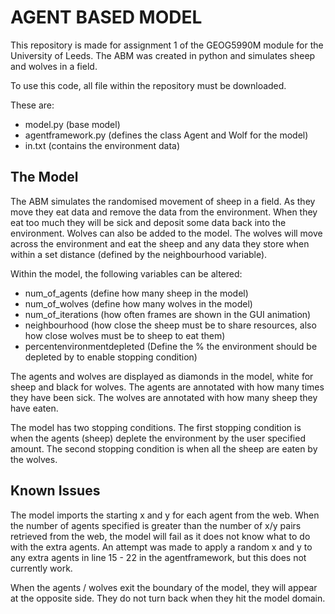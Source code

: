 # AGENT BASED MODEL

This repository is made for assignment 1 of the GEOG5990M module for the University of Leeds. The ABM was created in python and simulates sheep and wolves in a field.

To use this code, all file within the repository must be downloaded.

These are:
* model.py (base model)
* agentframework.py (defines the class Agent and Wolf for the model)
* in.txt (contains the environment data)

## The Model

The ABM simulates the randomised movement of sheep in a field. As they move they eat data and remove the data from the environment. When they eat too much they will be sick and deposit some data back into the environment. Wolves can also be added to the model. The wolves will move across the environment and eat the sheep and any data they store when within a set distance (defined by the neighbourhood variable).

Within the model, the following variables can be altered:
* num_of_agents (define how many sheep in the model)
* num_of_wolves (define how many wolves in the model)
* num_of_iterations (how often frames are shown in the GUI animation)
* neighbourhood (how close the sheep must be to share resources, also how close wolves must be to sheep to eat them)
* percentenvironmentdepleted (Define the % the environment should be depleted by to enable stopping condition)

The agents and wolves are displayed as diamonds in the model, white for sheep and black for wolves. The agents are annotated with how many times they have been sick. The wolves are annotated with how many sheep they have eaten.

The model has two stopping conditions. The first stopping condition is when the agents (sheep) deplete the environment by the user specified amount. The second stopping condition is when all the sheep are eaten by the wolves.

## Known Issues

The model imports the starting x and y for each agent from the web. When the number of agents specified is greater than the number of x/y pairs retrieved from the web, the model will fail as it does not know what to do with the extra agents. An attempt was made to apply a random x and y to any extra agents in line 15 - 22 in the agentframework, but this does not currently work.

When the agents / wolves exit the boundary of the model, they will appear at the opposite side. They do not turn back when they hit the model domain. 